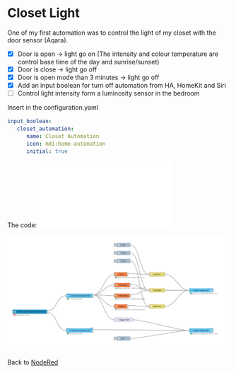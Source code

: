 # Closet Light #

One of my first automation was to control the light of my closet with the door sensor (Aqara).
- [x] Door is open -> light go on
	(The intensity and colour temperature are control base time of the day and sunrise/sunset)
- [x] Door is close -> light go off
- [x] Door is open mode than 3 minutes -> light go off
- [x] Add an input boolean for turn off automation from HA, HomeKit and Siri
- [ ] Control light intensity form a luminosity sensor in the bedroom

Insert in the configuration.yaml
```yml
input_boolean:
   closet_automation:
      name: Closet Automation
      icon: mdi:home-automation
      initial: true
```

The code: ![Closet Light Json](closetLight.json)

![Closet Light Graph](closetLight.png)

Back to [NodeRed](../../README.md)
